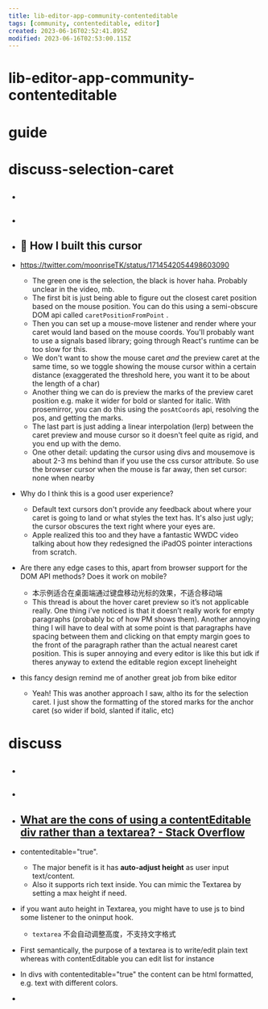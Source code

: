 ```yaml
---
title: lib-editor-app-community-contenteditable
tags: [community, contenteditable, editor]
created: 2023-06-16T02:52:41.895Z
modified: 2023-06-16T02:53:00.115Z
---
```


# lib-editor-app-community-contenteditable

# guide

# discuss-selection-caret
- ## 

- ## 

- ## 🌰 How I built this cursor
- https://twitter.com/moonriseTK/status/1714542054498603090
  - The green one is the selection, the black is hover haha. Probably unclear in the video, mb. 
  - The first bit is just being able to figure out the closest caret position based on the mouse position. You can do this using a semi-obscure DOM api called `caretPositionFromPoint` .
  - Then you can set up a mouse-move listener and render where your caret would land based on the mouse coords. You'll probably want to use a signals based library; going through React's runtime can be too slow for this.
  - We don't want to show the mouse caret *and* the preview caret at the same time, so we toggle showing the mouse cursor within a certain distance (exaggerated the threshold here, you want it to be about the length of a char)
  - Another thing we can do is preview the marks of the preview caret position e.g. make it wider for bold or slanted for italic. With prosemirror, you can do this using the `posAtCoords` api, resolving the pos, and getting the marks.
  - The last part is just adding a linear interpolation (lerp) between the caret preview and mouse cursor so it doesn't feel quite as rigid, and you end up with the demo.
  - One other detail: updating the cursor using divs and mousemove is about 2-3 ms behind than if you use the css cursor attribute. So use the browser cursor when the mouse is far away, then set cursor: none when nearby
- Why do I think this is a good user experience? 
  - Default text cursors don't provide any feedback about where your caret is going to land or what styles the text has. It's also just ugly; the cursor obscures the text right where your eyes are.
  - Apple realized this too and they have a fantastic WWDC video talking about how they redesigned the iPadOS pointer interactions from scratch.
- Are there any edge cases to this, apart from browser support for the DOM API methods? Does it work on mobile? 
  - 本示例适合在桌面端通过键盘移动光标的效果，不适合移动端
  - This thread is about the hover caret preview so it’s not applicable really. One thing i’ve noticed is that it doesn’t really work for empty paragraphs (probably bc of how PM shows them). Another annoying thing I will have to deal with at some point is that paragraphs have spacing between them and clicking on that empty margin goes to the front of the paragraph rather than the actual nearest caret position. This is super annoying and every editor is like this but idk if theres anyway to extend the editable region except lineheight
- this fancy design remind me of another great job from bike editor
  - Yeah! This was another approach I saw, altho its for the selection caret. I just show the formatting of the stored marks for the anchor caret (so wider if bold, slanted if italic, etc)

# discuss
- ## 

- ## 

- ## [What are the cons of using a contentEditable div rather than a textarea? - Stack Overflow](https://stackoverflow.com/questions/5284193/what-are-the-cons-of-using-a-contenteditable-div-rather-than-a-textarea)
- contenteditable="true". 
  - The major benefit is it has **auto-adjust height** as user input text/content. 
  - Also it supports rich text inside. You can mimic the Textarea by setting a max height if need.
- if you want auto height in Textarea, you might have to use js to bind some listener to the oninput hook.
  - `textarea` 不会自动调整高度，不支持文字格式

- First semantically, the purpose of a textarea is to write/edit plain text whereas with contentEditable you can edit list for instance

- In divs with contenteditable="true" the content can be html formatted, e.g. text with different colors.
- 
